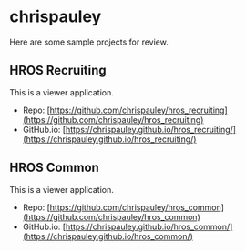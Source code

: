 # chrispauley

Here are some sample projects for review.

## HROS Recruiting
This is a viewer application.
* Repo: [https://github.com/chrispauley/hros_recruiting](https://github.com/chrispauley/hros_recruiting)
* GitHub.io: [https://chrispauley.github.io/hros_recruiting/](https://chrispauley.github.io/hros_recruiting/)


## HROS Common
This is a viewer application.
* Repo: [https://github.com/chrispauley/hros_common](https://github.com/chrispauley/hros_common)
* GitHub.io: [https://chrispauley.github.io/hros_common/](https://chrispauley.github.io/hros_common/)
